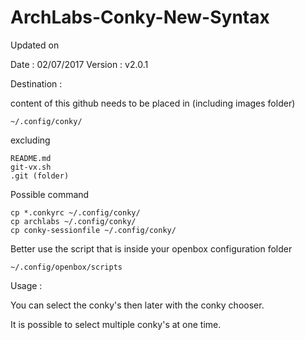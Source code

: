 # ArchLabs-Conky-New-Syntax

Updated on 

Date    : 02/07/2017
Version : v2.0.1

Destination : 

content of this github needs to be placed in  (including images folder)

	~/.config/conky/

excluding 

	README.md
	git-vx.sh
	.git (folder)

Possible command

	cp *.conkyrc ~/.config/conky/
	cp archlabs ~/.config/conky/
	cp conky-sessionfile ~/.config/conky/


Better use the script that is inside your openbox configuration folder

	~/.config/openbox/scripts

Usage : 

You can select the conky's then later with the conky chooser.

It is possible to select multiple conky's at one time.

